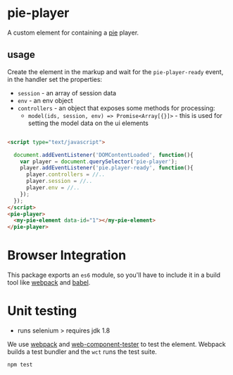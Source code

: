 # pie-player

A custom element for containing a [pie](http;//github.com/PieLabs) player.

## usage

Create the element in the markup and wait for the `pie-player-ready` event, in the handler set the properties:

* `session` - an array of session data
* `env` - an env object 
* `controllers` - an object that exposes some methods for processing: 
  * `model(ids, session, env) => Promise<Array[{}]>` - this is used for setting the model data on the ui elements

```html

<script type="text/javascript">

  document.addEventListener('DOMContentLoaded', function(){
    var player = document.querySelector('pie-player');
    player.addEventListener('pie.player-ready', function(){
      player.controllers = //..
      player.session = //..
      player.env = //..
    });
  });
</script>
<pie-player>
  <my-pie-element data-id="1"></my-pie-element>
</pie-player>
```

# Browser Integration

This package exports an `es6` module, so you'll have to include it in a build tool like [webpack](http://webpack.github.io) and [babel](http://babel.github.io).

# Unit testing

* runs selenium > requires jdk 1.8

We use [webpack](http://webpack.github.io) and [web-component-tester](http://github.com/Polymer/web-component-tester) to test the element. Webpack builds a test bundler and the `wct` runs the test suite.

``` 
npm test
```
